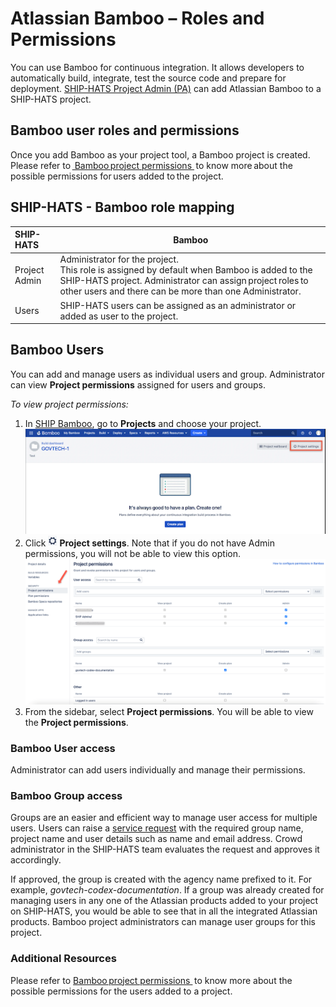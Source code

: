 # Atlassian Bamboo – Roles and Permissions

You can use Bamboo for continuous integration. It allows developers to automatically build, integrate, test the source code and prepare for deployment. <a href="https://docs.developer.gov.sg/docs/ship-hats/#/user-roles-permisions">SHIP-HATS Project Admin (PA)</a> can add Atlassian Bamboo to a SHIP-HATS project. 
 
## Bamboo user roles and permissions
Once you add Bamboo as your project tool, a Bamboo project is created. Please refer to <a href="https://confluence.atlassian.com/bamboo/bamboo-permissions-369296034.html"> Bamboo project permissions </a> to know more about the possible permissions for users added to the project. 

## SHIP-HATS - Bamboo role mapping

| SHIP-HATS | Bamboo |
| :-------- | ------ |
| Project Admin | Administrator for the project. </br>This role is assigned by default when Bamboo is added to the SHIP-HATS project. Administrator can assign project roles to other users and there can be more than one Administrator. |
| Users | SHIP-HATS users can be assigned as an administrator or added as user to the project. |

## Bamboo Users
You can add and manage users as individual users and group. Administrator can view **Project permissions** assigned for users and groups.

*To view project permissions:*
1. In <a href="https://bamboo.ship.gov.sg/">SHIP Bamboo</a>, go to **Projects** and choose your project.   
![bamboo](bamboo.png)
1. Click ![settings](settings.png) **Project settings**. Note that if you do not have Admin permissions, you will not be able to view this option.  
![bamboo2](bamboo2.png)
1. From the sidebar, select **Project permissions**. You will be able to view the **Project permissions**.

### Bamboo User access
Administrator can add users individually and manage their permissions.

### Bamboo Group access 
Groups are an easier and efficient way to manage user access for multiple users. 
Users can raise a <a href="https://jira.ship.gov.sg/servicedesk/customer/portal/11/">service request</a> with the required group name, project name and user details such as name and email address. Crowd administrator in the SHIP-HATS team evaluates the request and approves it accordingly.  

If approved, the group is created with the agency name prefixed to it. For example, *govtech-codex-documentation*. If a group was already created for managing users in any one of the Atlassian products added to your project on SHIP-HATS, you would be able to see that in all the integrated Atlassian products. Bamboo project administrators can manage user groups for this project.

### Additional Resources
Please refer to <a href="https://confluence.atlassian.com/bamboo/bamboo-permissions-369296034.html"> Bamboo project permissions </a> to know more about the possible permissions for the users added to a project.
